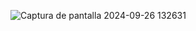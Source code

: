 ![Captura de pantalla 2024-09-26 132631](https://github.com/user-attachments/assets/4b8970b8-a23b-412a-a8bf-b6f0a4198454)

